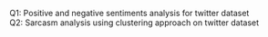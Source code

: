 Q1: Positive and negative sentiments analysis for twitter dataset\
Q2: Sarcasm analysis using clustering approach on twitter dataset
